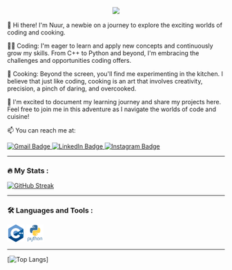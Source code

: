 <div id="header" align="center">
  <img src="https://media.giphy.com/media/5dyi5lnOgxeQU/giphy.gif" width="500"/>
</div>


👋 Hi there! I'm Nuur, a newbie on a journey to explore the exciting worlds of coding and cooking.

👨‍💻 Coding: I'm eager to learn and apply new concepts and continuously grow my skills. From C++ to Python and beyond, I'm embracing the challenges and opportunities coding offers.

🍳 Cooking: Beyond the screen, you'll find me experimenting in the kitchen. I believe that just like coding, cooking is an art that involves creativity, precision, a pinch of daring, and overcooked.

🌱 I'm excited to document my learning journey and share my projects here. Feel free to join me in this adventure as I navigate the worlds of code and cuisine!

📫 You can reach me at: <div id="badges" display="inline">
  <a href="https://mail.google.com/mail/u/0/#inbox/">
    <img src="https://img.shields.io/badge/Gmail-red?style=for-the-badge&logo=gmail&logoColor=white" alt="Gmail Badge"/>
  <a href="https://www.linkedin.com/in/nuur-nisaa-binti-abdul-ghani-/">
    <img src="https://img.shields.io/badge/LinkedIn-blue?style=for-the-badge&logo=linkedin&logoColor=white" alt="LinkedIn Badge"/>
  </a>
  <a href="https://www.instagram.com/nuurnisaa_/">
    <img src="https://img.shields.io/badge/Instagram-purple?style=for-the-badge&logo=instagram&logoColor=white" alt="Instagram Badge"/>
</a>
</div>

---
### :fire: My Stats :
[![GitHub Streak](http://github-readme-streak-stats.herokuapp.com?user=nuurnisaa&theme=radical)](https://git.io/streak-stats)

---
### :hammer_and_wrench: Languages and Tools :
<div>
<img src="https://github.com/devicons/devicon/blob/master/icons/cplusplus/cplusplus-original.svg" title="C++" alt="C++" width="40" height="40" />
<img src="https://github.com/devicons/devicon/blob/master/icons/python/python-original-wordmark.svg" title="Python" alt="Python" width="40" height="40" />
</div>

---
[![Top Langs](https://github-readme-stats.vercel.app/api/top-langs/?username=nuurnisaa&layout=compact&theme=vision-friendly-dark)]







